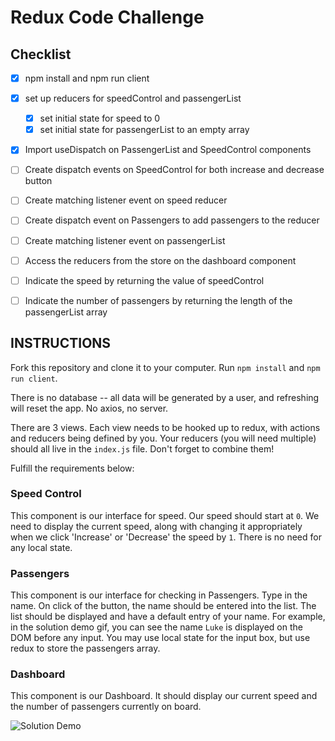 # Redux Code Challenge

## Checklist
- [x] npm install and npm run client
- [x] set up reducers for speedControl and passengerList
    - [x] set initial state for speed to 0
    - [x] set initial state for passengerList to an empty array
- [x] Import useDispatch on PassengerList and SpeedControl components 
- [ ] Create dispatch events on SpeedControl for both increase and decrease button
- [ ] Create matching listener event on speed reducer
- [ ] Create dispatch event on Passengers to add passengers to the reducer 
- [ ] Create matching listener event on passengerList
- [ ] Access the reducers from the store on the dashboard component
- [ ] Indicate the speed by returning the value of speedControl
- [ ] Indicate the number of passengers by returning the length of the passengerList array


## INSTRUCTIONS
Fork this repository and clone it to your computer. Run `npm install` and `npm run client`.

There is no database -- all data will be generated by a user, and refreshing will reset the app. No axios, no server.

There are 3 views. Each view needs to be hooked up to redux, with actions and reducers being defined by you. Your reducers (you will need multiple) should all live in the `index.js` file. Don't forget to combine them!

Fulfill the requirements below:

### Speed Control

This component is our interface for speed. Our speed should start at `0`. We need to display the current speed, along with changing it appropriately when we click 'Increase' or 'Decrease' the speed by `1`. There is no need for any local state.

### Passengers

This component is our interface for checking in Passengers. Type in the name. On click of the button, the name should be entered into the list. The list should be displayed and have a default entry of your name. For example, in the solution demo gif, you can see the name `Luke` is displayed on the DOM before any input. You may use local state for the input box, but use redux to store the passengers array.

### Dashboard

This component is our Dashboard. It should display our current speed and the number of passengers currently on board. 

![Solution Demo](solution-demo.gif)
